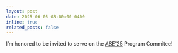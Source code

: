 ```yaml
---
layout: post
date: 2025-06-05 08:00:00-0400
inline: true
related_posts: false
---
```


I’m honored to be invited to serve on the [ASE'25](https://conf.researchr.org/committee/ase-2025/ase-2025-papers-program-committee) Program Commitee!
